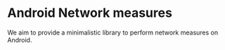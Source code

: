 # Android Network measures

We aim to provide a minimalistic library to perform network measures on Android. 
